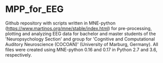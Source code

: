 # MPP_for_EEG
Github repository with scripts written in MNE-python (https://www.martinos.org/mne/stable/index.html) for pre-processing, plotting and analyzing EEG data for bachelor and master students of the 'Neuropsychology Section' and group for 'Cognitive and Computational Auditory Neuroscience (COCOAN)' (University of Marburg, Germany).
All files were created using MNE-python 0.16 and 0.17 in Python 2.7 and 3.6, respectively. 
